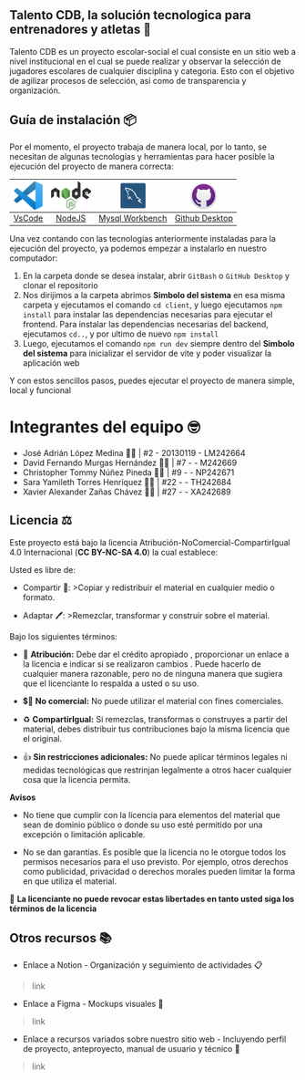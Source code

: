 <p align="center">
  <img src="" >
</p>

## Talento CDB, la solución tecnologica para entrenadores y atletas 🏃
Talento CDB es un proyecto escolar-social el cual consiste en un sitio web a nivel institucional en el cual se puede realizar y observar la selección de jugadores escolares de cualquier disciplina y categoria. Esto con el objetivo de agilizar procesos de selección, asi como de transparencia y organización.

## Guía de instalación 📦
Por el momento, el proyecto trabaja de manera local, por lo tanto, se necesitan de algunas tecnologías y herramientas para hacer posible la ejecución del proyecto de manera correcta:

| <img src="./client/public/assets/readme/vscodeicon.png" align='center' height='50' width='50'>  | <img src="./client/public/assets/readme/nodejs.png" align='center' height='50' width='70'>  | <img src="./client/public/assets/readme/mysqlicon.png" align='center' height='50' width='50'>  | <img src="./client/public/assets/readme/githubicon.png" align='center' height='50' width='50'>  |
|:---: | :---: | :---: | :---: |
| [VsCode](https://code.visualstudio.com/) | [NodeJS](https://nodejs.org/en) | [Mysql Workbench](https://www.mysql.com/products/workbench/)  | [Github Desktop](https://desktop.github.com/)  |

Una vez contando con las tecnologías anteriormente instaladas para la ejecución del proyecto, ya podemos empezar a instalarlo en nuestro computador:

1. En la carpeta donde se desea instalar, abrir `GitBash` o `GitHub Desktop` y clonar el repositorio
2. Nos dirijimos a la carpeta abrimos **Simbolo del sistema** en esa misma carpeta y ejecutamos el comando `cd client`, y luego ejecutamos `npm install` para instalar las dependencias necesarias para ejecutar el frontend. Para instalar las dependencias necesarias del backend, ejecutamos `cd..`, y por ultimo de nuevo `npm install`
3. Luego, ejecutamos el comando `npm run dev` siempre dentro del **Simbolo del sistema** para inicializar el servidor de vite y poder visualizar la aplicación web

Y con estos sencillos pasos, puedes ejecutar el proyecto de manera simple, local y funcional

# Integrantes del equipo 🤓
- José Adrián López Medina 👨‍💻 | #2 - 20130119 - LM242664
- David Fernando Murgas Hernández 👨‍💻 | #7 - - M242669
- Christopher Tommy Núñez Pineda 👨‍💻 | #9 - - NP242671
- Sara Yamileth Torres Henríquez 👩‍💻 | #22 - - TH242684
- Xavier Alexander Zañas Chávez 👨‍💻 | #27 - - XA242689

## Licencia ⚖️
Este proyecto está bajo la licencia Atribución-NoComercial-CompartirIgual 4.0 Internacional (**CC BY-NC-SA 4.0**) la cual establece:

Usted es libre de:

 - Compartir 🤝: >Copiar y redistribuir el material en cualquier medio o formato.
    
 - Adaptar 🖊️: >Remezclar, transformar y construir sobre el material.

Bajo los siguientes términos:

- 🧍 **Atribución:** Debe dar el crédito apropiado , proporcionar un enlace a la licencia e indicar si se realizaron cambios . Puede hacerlo de cualquier manera razonable, pero no de ninguna manera que sugiera que el licenciante lo respalda a usted o su uso.

- 💲🚫 **No comercial:** No puede utilizar el material con fines comerciales.

- ♻️ **CompartirIgual:** Si remezclas, transformas o construyes a partir del material, debes distribuir tus contribuciones bajo la misma licencia que el original.

- 👍 **Sin restricciones adicionales:** No puede aplicar términos legales ni medidas tecnológicas que restrinjan legalmente a otros hacer cualquier cosa que la licencia permita.

**Avisos**

- No tiene que cumplir con la licencia para elementos del material que sean de dominio público o donde su uso esté permitido por una excepción o limitación aplicable.
  
- No se dan garantías. Es posible que la licencia no le otorgue todos los permisos necesarios para el uso previsto. Por ejemplo, otros derechos como publicidad, privacidad o derechos morales pueden limitar la forma en que utiliza el material.

🚫 **La licenciante no puede revocar estas libertades en tanto usted siga los términos de la licencia**

## Otros recursos 📚
- Enlace a Notion - Organización y seguimiento de actividades 📋
>link

- Enlace a Figma - Mockups visuales 🎨
>link

- Enlace a recursos variados sobre nuestro sitio web - Incluyendo perfil de proyecto, anteproyecto, manual de usuario y técnico 📌
>link
